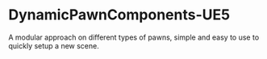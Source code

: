 # DynamicPawnComponents-UE5
A modular approach on different types of pawns, simple and easy to use to quickly setup a new scene.
